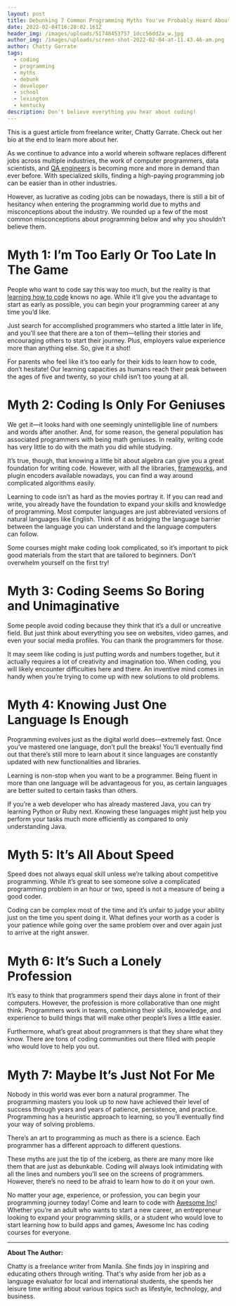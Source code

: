 ```yaml
---
layout: post
title: Debunking 7 Common Programming Myths You've Probably Heard About
date: 2022-02-04T16:28:02.161Z
header_img: /images/uploads/51748453757_1dcc56dd2a_w.jpg
author_img: /images/uploads/screen-shot-2022-02-04-at-11.43.46-am.png
author: Chatty Garrate
tags:
  - coding
  - programming
  - myths
  - debunk
  - developer
  - school
  - lexington
  - kentucky
description: Don't believe everything you hear about coding!
---
```

This is a guest article from freelance writer, Chatty Garrate. Check out her bio at the end to learn more about her.



As we continue to advance into a world wherein software replaces different jobs across multiple industries, the work of computer programmers, data scientists, and [QA engineers](https://andela.com/qa-experts/) is becoming more and more in demand than ever before. With specialized skills, finding a high-paying programming job can be easier than in other industries. 



However, as lucrative as coding jobs can be nowadays, there is still a bit of hesitancy when entering the programming world due to myths and misconceptions about the industry. We rounded up a few of the most common misconceptions about programming below and why you shouldn’t believe them. 



# Myth 1: I’m Too Early Or Too Late In The Game 

People who want to code say this way too much, but the reality is that [learning how to code](https://www.awesomeinc.org/blog/start-learning-code-on-your-own) knows no age. While it’ll give you the advantage to start as early as possible, you can begin your programming career at any time you’d like. 

Just search for accomplished programmers who started a little later in life, and you’ll see that there are a ton of them—telling their stories and encouraging others to start their journey. Plus, employers value experience more than anything else. So, give it a shot! 



For parents who feel like it’s too early for their kids to learn how to code, don’t hesitate! Our learning capacities as humans reach their peak between the ages of five and twenty, so your child isn’t too young at all. 



# Myth 2: Coding Is Only For Geniuses

We get it—it looks hard with one seemingly unintelligible line of numbers and words after another. And, for some reason, the general population has associated programmers with being math geniuses. In reality, writing code has very little to do with the math you did while studying. 

It’s true, though, that knowing a little bit about algebra can give you a great foundation for writing code. However, with all the libraries, [frameworks](https://instabug.com/blog/top-ios-libraries-and-frameworks/), and plugin encoders available nowadays, you can find a way around complicated algorithms easily. 

Learning to code isn’t as hard as the movies portray it. If you can read and write, you already have the foundation to expand your skills and knowledge of programming. Most computer languages are just abbreviated versions of natural languages like English. Think of it as bridging the language barrier between the language you can understand and the language computers can follow. 



Some courses might make coding look complicated, so it’s important to pick good materials from the start that are tailored to beginners. Don’t overwhelm yourself on the first try! 



# Myth 3: Coding Seems So Boring and Unimaginative 

Some people avoid coding because they think that it’s a dull or uncreative field. But just think about everything you see on websites, video games, and even your social media profiles. You can thank the programmers for those. 



It may seem like coding is just putting words and numbers together, but it actually requires a lot of creativity and imagination too. When coding, you will likely encounter difficulties here and there. An inventive mind comes in handy when you’re trying to come up with new solutions to old problems. 



# Myth 4: Knowing Just One Language Is Enough 

Programming evolves just as the digital world does—extremely fast. Once you’ve mastered one language, don’t pull the breaks! You’ll eventually find out that there’s still more to learn about it since languages are constantly updated with new functionalities and libraries. 



Learning is non-stop when you want to be a programmer. Being fluent in more than one language will be advantageous for you, as certain languages are better suited to certain tasks than others. 



If you’re a web developer who has already mastered Java, you can try learning Python or Ruby next. Knowing these languages might just help you perform your tasks much more efficiently as compared to only understanding Java. 



# Myth 5: It’s All About Speed 

Speed does not always equal skill unless we’re talking about competitive programming. While it’s great to see someone solve a complicated programming problem in an hour or two, speed is not a measure of being a good coder. 



Coding can be complex most of the time and it’s unfair to judge your ability just on the time you spent doing it. What defines your worth as a coder is your patience while going over the same problem over and over again just to arrive at the right answer. 



# Myth 6: It’s Such a Lonely Profession 

It’s easy to think that programmers spend their days alone in front of their computers. However, the profession is more collaborative than one might think. Programmers work in teams, combining their skills, knowledge, and experience to build things that will make other people’s lives a little easier.

Furthermore, what’s great about programmers is that they share what they know. There are tons of coding communities out there filled with people who would love to help you out. 



# Myth 7: Maybe It’s Just Not For Me 

Nobody in this world was ever born a natural programmer. The programming masters you look up to now have achieved their level of success through years and years of patience, persistence, and practice. Programming has a heuristic approach to learning, so you’ll eventually find your way of solving problems. 



There’s an art to programming as much as there is a science. Each programmer has a different approach to different questions. 



These myths are just the tip of the iceberg, as there are many more like them that are just as debunkable. Coding will always look intimidating with all the lines and numbers you’ll see on the screens of programmers. However, there’s no need to be afraid to learn how to do it on your own.



No matter your age, experience, or profession, you can begin your programming journey today! Come and learn to code with [Awesome Inc](https://www.awesomeinc.org/learn)! Whether you’re an adult who wants to start a new career, an entrepreneur looking to expand your programming skills, or a student who would love to start learning how to build apps and games, Awesome Inc has coding courses for everyone. 



- - -

**About The Author:**

Chatty is a freelance writer from Manila. She finds joy in inspiring and educating others through writing. That's why aside from her job as a language evaluator for local and international students, she spends her leisure time writing about various topics such as lifestyle, technology, and business.